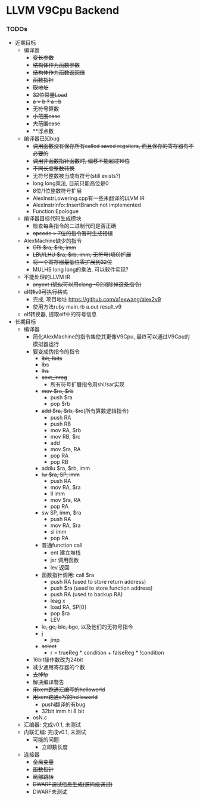 # LLVM V9Cpu Backend

### TODOs
- 近期目标
    - 编译器
        - ~~变长参数~~
        - ~~结构体作为函数参数~~
        - ~~结构体作为函数返回值~~
        - ~~函数指针~~
        - ~~取地址~~
        - ~~32位常量Load~~
        - ~~a > b ? a : b~~
        - ~~无符号算数~~
        - ~~小范围case~~
        - ~~大范围case~~
        - \*\*浮点数
    - 编译器已知bug
        - ~~调用函数没有保存所有called saved regsiters,
            而且保存的寄存器有不必要的~~
        - ~~调用非函数指针函数时, 偏移不能超过16位~~
        - ~~不同长度整数转换~~
        - 无符号整数被当成有符号(still exists?)
        - long long乘法, 目前只能高位是0
        - 8位/1位整数符号扩展
        - AlexInstrLowering.cpp有一些未翻译的LLVM IR
        - AlexInstrInfo::InsertBranch not implemented
        - Function Epologue
    - 编译器目标代码生成模块
        - 检查每条指令的二进制代码是否正确
        - ~~opcode > 7位的指令暂时生成错误~~
    - AlexMachine缺少的指令
        - ~~ORi $ra, $rb, imm~~
        - ~~LBU/LHU $ra, $rb, imm, 无符号(填0)扩展~~
        - ~~将一个寄存器最低位零扩展到32位~~
        - MULHS long long的乘法, 可以软件实现?
    - 不能处理的LLVM IR
        - ~~anyext (貌似可以用clang -O2消除掉这条指令)~~
    - ~~elf转v9可执行格式~~
        - 完成, 项目地址 https://github.com/a1exwang/alex2v9
        - 使用方法ruby main.rb a.out result.v9
    - elf转换器, 提取elf中的符号信息
- 长期目标
    - 编译器
        - 简化AlexMachine的指令集使其更像V9Cpu, 最终可以通过V9Cpu的模拟器运行
        - 要变成伪指令的指令
            - ~~lbit, lbits~~
            - ~~lbs~~
            - ~~lhs~~
            - ~~sext_inreg~~
                - 所有符号扩展指令用shl/sar实现
            - ~~mov $ra, $rb~~
                - push $ra
                - pop $rb
            - ~~add $ra, $rb, $rc~~(所有算数逻辑指令)
                - push RA
                - push RB
                - mov RA, $rb
                - mov RB, $rc
                - add
                - mov $ra, RA
                - pop RA
                - pop RB
            - addiu $ra, $rb, imm
            - ~~lw $ra, SP, imm~~
                - push RA
                - mov RA, $ra
                - ll imm
                - mov $ra, RA
                - pop RA
            - sw SP, imm, $ra
                - push RA
                - mov RA, $ra
                - sl imm
                - pop RA
            - 普通function call
                - ent 建立堆栈
                - jsr 调用函数
                - lev 返回
            - 函数指针调用: call $ra
                - push RA (used to store return address)
                - push $ra (used to store function address)
                - push RA (used to backup RA)
                - leag x
                - load RA, SP\[0\]
                - pop $ra
                - LEV
            - ~~le, ge, ble, bge~~, 以及他们的无符号指令
            - ~~j~~
                - jmp
            - ~~select~~
                - r = trueReg * condition + falseReg * !condition
        - 16bit操作数改为24bit
        - 减少通用寄存器的个数
        - ~~去掉fp~~
        - 解决编译警告
        - ~~用xem跑通汇编写的helloworld~~
        - ~~用xem跑通c写的helloworld~~
            - pushi翻译的有bug
            - 32bit imm hi 8 bit
        - osN.c
    - 汇编器: 完成v0.1, 未测试
    - 内联汇编: 完成v0.1, 未测试
        - 可能的问题:
            - 立即数长度
    - 连接器
        - ~~全局变量~~
        - ~~函数指针~~
        - ~~局部跳转~~
        - ~~DWARF调试信息生成(源码级调试)~~
        - DWARF未测试

